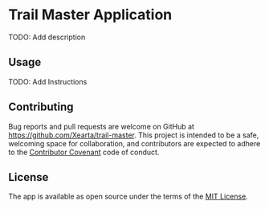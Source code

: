 # Trail Master Application

TODO: Add description



## Usage
TODO: Add Instructions
<!-- To use this app, just clone, run rails `db:migrate` and then run `rails s` for the server. It will be hosted on `http://localhost:3000` by default.

*If you want pre-made data, you can run `rails db:seed` before starting the server.* -->


## Contributing

Bug reports and pull requests are welcome on GitHub at https://github.com/Xearta/trail-master. This project is intended to be a safe, welcoming space for collaboration, and contributors are expected to adhere to the [Contributor Covenant](http://contributor-covenant.org) code of conduct.

## License

The app is available as open source under the terms of the [MIT License](https://opensource.org/licenses/MIT).
